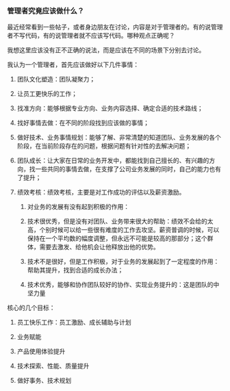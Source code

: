 ### 管理者究竟应该做什么？

最近经常看到一些帖子，或者身边朋友在讨论，内容是对于管理者的。有的说管理者不写代码，有的说管理者就不应该写代码。哪种观点正确呢？

我想这里应该没有正不正确的说法，而是应该在不同的场景下分别去讨论。

我认为一个管理者，首先应该做好以下几件事情：

1. 团队文化塑造：团队凝聚力；

2. 让员工更快乐的工作；

3. 找准方向：能够根据专业方向、业务内容选择、确定合适的技术路线；

4. 找好事情去做：在不同的阶段找到应该做的事情；

5. 做好技术、业务事情规划：能够了解、非常清楚的知道团队、业务发展的各个阶段，在当前阶段存在的问题，根据问题有针对性的去解决问题；

6. 团队成长：让大家在日常的业务开发中，都能找到自己擅长的、有兴趣的方向，找一些共同的事情去做，在支撑了公司业务发展的同时，自己的能力也有了提升；

7. 绩效考核：绩效考核，主要是对工作成功的评估以及薪资激励。
   
   1. 对业务的发展有没有起到积极的作用：
   
   2. 技术很优秀，但是没有对团队、业务带来很大的帮助：绩效不会给的太高，个别时候可以给一些很有难度的工作去攻坚。薪资普调的时候，可以保持在一个平均数的幅度调整，但永远不可能是较高的那部分；这个群体，需要去激发、给他机会让他释放出他的优势。

    3. 技术不是很好，但是工作积极，对于业务的发展起到了一定程度的作用：帮助其提升，找到合适的成长办法；

    4. 技术优秀，能够和协作团队较好的协作、实现业务提升的：这是团队的中坚力量

核心的几个目标：

1. 员工快乐工作：员工激励、成长辅助与计划

2. 业务赋能

3. 产品使用体验提升

4. 技术探索、性能、质量提升

5. 做好事务、技术规划